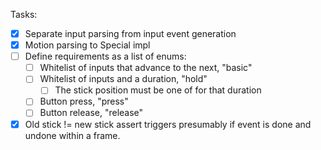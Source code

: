 Tasks:
- [x] Separate input parsing from input event generation
- [x] Motion parsing to Special impl
- [ ] Define requirements as a list of enums:
	- [ ] Whitelist of inputs that advance to the next, "basic"
	- [ ] Whitelist of inputs and a duration, "hold"
		- [ ] The stick position must be one of for that duration
	- [ ] Button press, "press"
	- [ ] Button release, "release"
- [x] Old stick != new stick assert triggers presumably if event is done and undone within a frame.